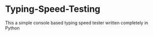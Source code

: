 # Typing-Speed-Testing
This a simple console based typing speed tester written completely in Python 
